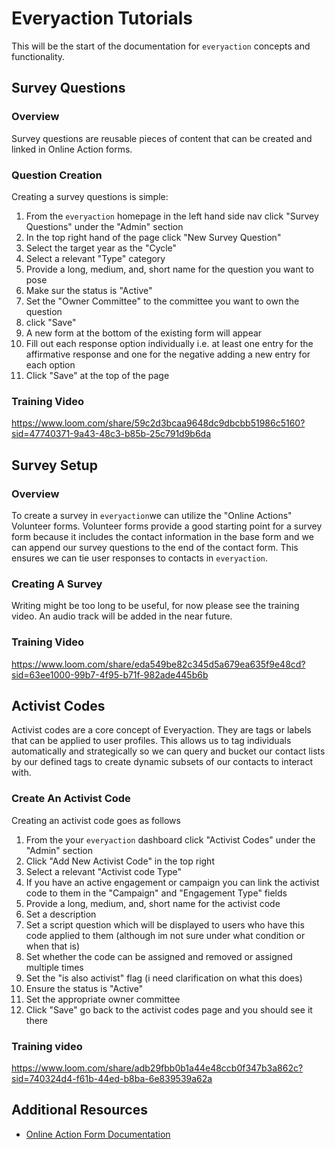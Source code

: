 # Everyaction Tutorials

This will be the start of the documentation for `everyaction` concepts and functionality.

## Survey Questions

### Overview
Survey questions are reusable pieces of content that can be created and linked in Online Action forms. 

### Question Creation
Creating a survey questions is simple:
1. From the `everyaction` homepage in the left hand side nav click "Survey Questions" under the "Admin" section
2. In the top right hand of the page click "New Survey Question"
3. Select the target year as the "Cycle"
4. Select a relevant "Type" category
5. Provide a long, medium, and, short name for the question you want to pose
6. Make sur the status is "Active"
7. Set the "Owner Committee" to the committee you want to own the question
8. click "Save"
9. A new form at the bottom of the existing form will appear
10. Fill out each response option individually i.e. at least one entry for the affirmative response and one for the negative adding a new entry for each option
11. Click "Save" at the top of the page

### Training Video
https://www.loom.com/share/59c2d3bcaa9648dc9dbcbb51986c5160?sid=47740371-9a43-48c3-b85b-25c791d9b6da

## Survey Setup

### Overview
To create a survey in `everyaction`we can utilize the "Online Actions" Volunteer forms. Volunteer forms provide a good starting point for a survey form because it includes the contact information in the base form and we can append our survey questions to the end of the contact form. This ensures we can tie user responses to contacts in `everyaction`. 

### Creating A Survey
Writing might be too long to be useful, for now please see the training video. An audio track will be added in the near future.

### Training Video
https://www.loom.com/share/eda549be82c345d5a679ea635f9e48cd?sid=63ee1000-99b7-4f95-b71f-982ade445b6b

## Activist Codes
Activist codes are a core concept of Everyaction. They are tags or labels that can be applied to user profiles. This allows us to tag individuals automatically and strategically so we can query and bucket our contact lists by our defined tags to create dynamic subsets of our contacts to interact with.

### Create An Activist Code
Creating an activist code goes as follows
1. From the your `everyaction` dashboard click "Activist Codes" under the "Admin" section
2. Click "Add New Activist Code" in the top right
3. Select a relevant "Activist code Type"
4. If you have an active engagement or campaign you can link the activist code to them in the "Campaign" and "Engagement Type" fields
5. Provide a long, medium, and, short name for the activist code
6. Set a description
7. Set a script question which will be displayed to users who have this code applied to them (although im not sure under what condition or when that is)
8. Set whether the code can be assigned and removed or assigned multiple times
9. Set the "is also activist" flag (i need clarification on what this does)
10. Ensure the status is "Active"
11. Set the appropriate owner committee
12. Click "Save" go back to the activist codes page and you should see it there

### Training video
https://www.loom.com/share/adb29fbb0b1a44e48ccb0f347b3a862c?sid=740324d4-f61b-44ed-b8ba-6e839539a62a


## Additional Resources

- [Online Action Form Documentation](./online-action-forms.md)
